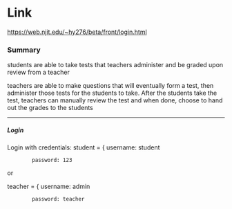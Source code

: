# Link
https://web.njit.edu/~hy276/beta/front/login.html

### Summary 
students are able to take tests that teachers administer and be graded upon review from a teacher 

teachers are able to make questions that will eventually form a test, then administer those tests for the students to take. After the students take the test, teachers can manually review the test and when done, choose to hand out the grades to the students 

---
##### Login

Login with credentials:
student = { username: student 

            password: 123

or

teacher = { username: admin

            password: teacher
